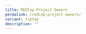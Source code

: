 ```yaml
---
title: REDCap Project Owners
permalink: /redcap-project-owners/
variant: tiptap
description: ""
---
```

